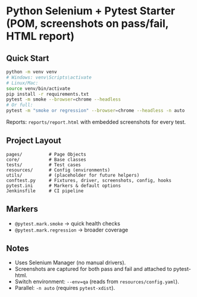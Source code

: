 # Python Selenium + Pytest Starter (POM, screenshots on pass/fail, HTML report)

## Quick Start
```bash
python -m venv venv
# Windows: venv\Scripts\activate
# Linux/Mac:
source venv/bin/activate
pip install -r requirements.txt
pytest -m smoke --browser=chrome --headless
# Or full:
pytest -m "smoke or regression" --browser=chrome --headless -n auto
```

Reports: `reports/report.html` with embedded screenshots for every test.

## Project Layout
```
pages/          # Page Objects
core/           # Base classes
tests/          # Test cases
resources/      # Config (environments)
utils/          # (placeholder for future helpers)
conftest.py     # Fixtures, driver, screenshots, config, hooks
pytest.ini      # Markers & default options
Jenkinsfile     # CI pipeline
```

## Markers
- `@pytest.mark.smoke` → quick health checks
- `@pytest.mark.regression` → broader coverage

## Notes
- Uses Selenium Manager (no manual drivers).
- Screenshots are captured for both pass and fail and attached to pytest-html.
- Switch environment: `--env=qa` (reads from `resources/config.yaml`).
- Parallel: `-n auto` (requires `pytest-xdist`).
